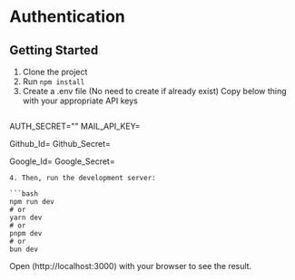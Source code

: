# Authentication

## Getting Started

1. Clone the project
2. Run ```npm install```
3. Create a .env file (No need to create if already exist)
   Copy below thing with your appropriate API keys
   ```DATABASE_URL=""
  AUTH_SECRET=""
  MAIL_API_KEY=

  Github_Id=
  Github_Secret=

  Google_Id=
  Google_Secret=
   ```
4. Then, run the development server:

```bash
npm run dev
# or
yarn dev
# or
pnpm dev
# or
bun dev
```

Open (http://localhost:3000) with your browser to see the result.
